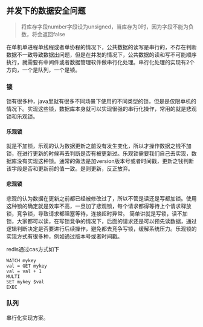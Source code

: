 ## 并发下的数据安全问题

> 将库存字段number字段设为unsigned，当库存为0时，因为字段不能为负数，将会返回false

在单机单进程单线程或者单协程的情况下，公共数据的读写是串行的，不存在判断数据不一致导致数据出问题，但是在并发的情况下，公共数据的读和写不可能顺序执行，就需要有中间件或者数据管理软件做串行化处理。串行化处理的实现有2个方向，一个是队列，一个是锁。


### 锁

锁有很多种，java里就有很多不同场景下使用的不同类型的锁，但是是仅限单机的情况下。实现这些锁，数据库本身就可以实现很强的串行化操作，常用的就是悲观锁和乐观锁。

#### 乐观锁
就是不加锁，乐观的认为数据更新之前没有发生变化，所以才操作数据之钱不加锁，在进行更新的时候再去判断是否有被更新过。乐观锁需要我们自己去实现，数据库没有实现这种锁。通常的做法是加version版本号或者时间戳，更新之钱判断该字段是否和更新前的值一致。是则更新，反正放弃。

#### 悲观锁

悲观的认为数据在更新之前都已经被修改过了，所以不管是读还是写都加锁。使用这种锁的确定就是效率不高，一旦加了悲观锁，每个请求都得等待上个请求释放锁，竞争锁，导致请求都阻塞等待，连接超时异常。
简单讲就是写锁，读不加锁，大家都可以读，在写锁竞争的情况下，后面的请求还是可以预先读数据，通过逻辑判断决定是否要进行后续操作，避免都去竞争写锁，缓解系统压力。乐观锁的实现方式有很多种，例如通过版本号或者时间戳。

redis通过cas方式如下
```
WATCH mykey
val = GET mykey
val = val + 1
MULTI
SET mykey $val
EXEC
```

### 队列

串行化实现方案。



